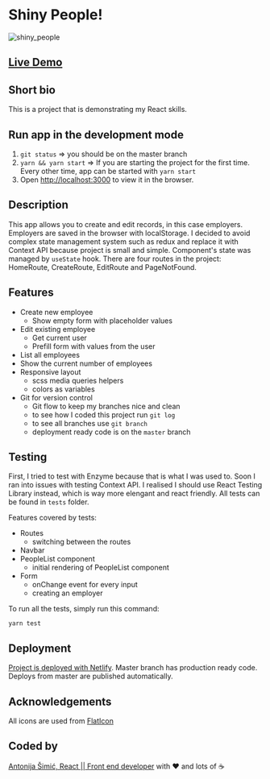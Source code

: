 # Shiny People!

![shiny_people](https://i.ibb.co/QP7CxDL/screencapture-localhost-3000-2020-10-21-19-23-34.png)

## [Live Demo](https://xenodochial-lamport-952060.netlify.app/)

## Short bio

This is a project that is demonstrating my React skills.

## Run app in the development mode

1.  `git status` => you should be on the master branch
2.  `yarn && yarn start` => If you are starting the project for the first time. Every other time, app can be started with `yarn start`
3.  Open [http://localhost:3000](http://localhost:3000) to view it in the browser.

## Description

This app allows you to create and edit records, in this case employers. Employers are saved in the browser with localStorage. I decided to avoid complex state management system such as redux and replace it with Context API because project is small and simple. Component's state was managed by `useState` hook. There are four routes in the project: HomeRoute, CreateRoute, EditRoute and PageNotFound.

## Features

- Create new employee
  - Show empty form with placeholder values
- Edit existing employee
  - Get current user
  - Prefill form with values from the user
- List all employees
- Show the current number of employees
- Responsive layout
  - scss media queries helpers
  - colors as variables
- Git for version control
  - Git flow to keep my branches nice and clean
  - to see how I coded this project run `git log`
  - to see all branches use `git branch`
  - deployment ready code is on the `master` branch

## Testing

First, I tried to test with Enzyme because that is what I was used to. Soon I ran into issues with testing Context API. I realised I should use React Testing Library instead, which is way more elengant and react friendly. All tests can be found in `tests` folder.

Features covered by tests:

- Routes
  - switching between the routes
- Navbar
- PeopleList component
  - initial rendering of PeopleList component
- Form
  - onChange event for every input
  - creating an employer

To run all the tests, simply run this command:

```
yarn test
```

## Deployment

[Project is deployed with Netlify](https://xenodochial-lamport-952060.netlify.app/). Master branch has production ready code. Deploys from master are published automatically.

## Acknowledgements

All icons are used from [FlatIcon](https://www.flaticon.com/)

## Coded by

[Antonija Šimić, React || Front end developer](https://github.com/tonkec) with :heart: and lots of :coffee:
